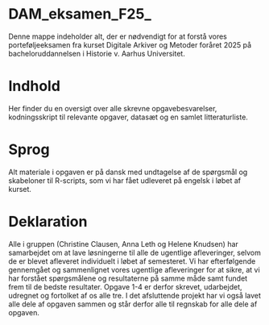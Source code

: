 # DAM_eksamen_F25_
Denne mappe indeholder alt, der er nødvendigt for at forstå vores porteføljeeksamen fra kurset Digitale Arkiver og Metoder foråret 2025 på bacheloruddannelsen i Historie v. Aarhus Universitet.

# Indhold
Her finder du en oversigt over alle skrevne opgavebesvarelser, kodningsskript til relevante opgaver, datasæt og en samlet litteraturliste.

# Sprog
Alt materiale i opgaven er på dansk med undtagelse af de spørgsmål og skabeloner til R-scripts, som vi har fået udleveret på engelsk i løbet af kurset.

# Deklaration
Alle i gruppen (Christine Clausen, Anna Leth og Helene Knudsen) har samarbejdet om at lave løsningerne til alle de ugentlige afleveringer, selvom de er blevet afleveret individuelt i løbet af semesteret. Vi har efterfølgende gennemgået og sammenlignet vores ugentlige afleveringer for at sikre, at vi har forstået spørgsmålene og resultaterne på samme måde samt fundet frem til de bedste resultater. Opgave 1-4 er derfor skrevet, udarbejdet, udregnet og fortolket af os alle tre. 
I det afsluttende projekt har vi også lavet alle dele af opgaven sammen og står derfor alle til regnskab for alle dele af opgaven.
